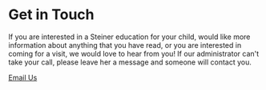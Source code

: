 Get in Touch
============

If you are interested in a Steiner education for your child, would like more information about anything that you have read, or you are interested in coming for a visit, we would love to hear from you! If our administrator can't take your call, please leave her a message and someone will contact you.


<a href="http://cprobert.wufoo.com/forms/nanyycwm/" class="sendmail btn btn-large btn-primary">Email Us</a>